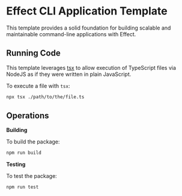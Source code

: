 # Effect CLI Application Template

This template provides a solid foundation for building scalable and maintainable command-line applications with Effect. 

## Running Code

This template leverages [tsx](https://tsx.is) to allow execution of TypeScript files via NodeJS as if they were written in plain JavaScript.

To execute a file with `tsx`:

```sh
npx tsx ./path/to/the/file.ts
```

## Operations

**Building**

To build the package:

```sh
npm run build
```

**Testing**

To test the package:

```sh
npm run test
```

